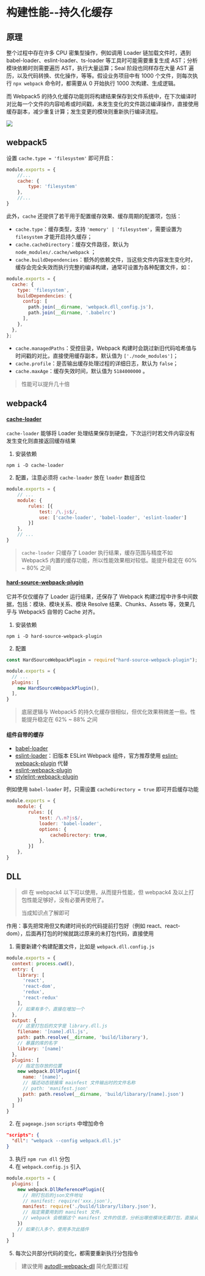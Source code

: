 # 构建性能--持久化缓存

## 原理

整个过程中存在许多 CPU 密集型操作，例如调用 Loader 链加载文件时，遇到 babel-loader、eslint-loader、ts-loader 等工具时可能需要重复生成 AST；分析模块依赖时则需要遍历 AST，执行大量运算；Seal 阶段也同样存在大量 AST 遍历，以及代码转换、优化操作，等等。假设业务项目中有 1000 个文件，则每次执行 `npx webpack` 命令时，都需要从 0 开始执行 1000 次构建、生成逻辑。

而 Webpack5 的持久化缓存功能则将构建结果保存到文件系统中，在下次编译时对比每一个文件的内容哈希或时间戳，未发生变化的文件跳过编译操作，直接使用缓存副本，减少重复计算；发生变更的模块则重新执行编译流程。

![](https://cdn.jsdelivr.net/gh/kingmusi/blogImages/img/202211290040842.png)

## webpack5

设置 `cache.type = 'filesystem'` 即可开启：

```js
module.exports = {
    //...
    cache: {
        type: 'filesystem'
    },
    //...
}
```

此外，`cache` 还提供了若干用于配置缓存效果、缓存周期的配置项，包括：

- `cache.type`：缓存类型，支持 `'memory' | 'filesystem'`，需要设置为 `filesystem` 才能开启持久缓存；
- `cache.cacheDirectory`：缓存文件路径，默认为 `node_modules/.cache/webpack` ；
- `cache.buildDependencies`：额外的依赖文件，当这些文件内容发生变化时，缓存会完全失效而执行完整的编译构建，通常可设置为各种配置文件，如：

```js
module.exports = {
  cache: {
    type: 'filesystem',
    buildDependencies: {
      config: [
        path.join(__dirname, 'webpack.dll_config.js'),
        path.join(__dirname, '.babelrc')
      ],
    },
  },
};
```

- `cache.managedPaths`：受控目录，Webpack 构建时会跳过新旧代码哈希值与时间戳的对比，直接使用缓存副本，默认值为 `['./node_modules']`；
- `cache.profile`：是否输出缓存处理过程的详细日志，默认为 `false`；
- `cache.maxAge`：缓存失效时间，默认值为 `5184000000` 。

> 性能可以提升几十倍

## webpack4

#### [cache-loader](https://www.npmjs.com/package/cache-loader)

`cache-loader` 能够将 Loader 处理结果保存到硬盘，下次运行时若文件内容没有发生变化则直接返回缓存结果

1. 安装依赖

```shell
npm i -D cache-loader
```

2. 配置，注意必须将 `cache-loader` 放在 `loader` 数组首位

```js
module.exports = {
    // ...
    module: {
        rules: [{
            test: /\.js$/,
            use: ['cache-loader', 'babel-loader', 'eslint-loader']
        }]
    },
    // ...
}
```

> `cache-loader` 只缓存了 Loader 执行结果，缓存范围与精度不如 Webpack5 内置的缓存功能，所以性能效果相对较低。能提升稳定在 60% ~ 80% 之间

#### [hard-source-webpack-plugin](https://github.com/mzgoddard/hard-source-webpack-plugin)

它并不仅仅缓存了 Loader 运行结果，还保存了 Webpack 构建过程中许多中间数据，包括：模块、模块关系、模块 Resolve 结果、Chunks、Assets 等，效果几乎与 Webpack5 自带的 Cache 对齐。

1. 安装依赖

```shell
npm i -D hard-source-webpack-plugin
```

2. 配置

```js
const HardSourceWebpackPlugin = require("hard-source-webpack-plugin");

module.exports = {
  // ...
  plugins: [
    new HardSourceWebpackPlugin(),
  ],
}
```

> 底层逻辑与 Webpack5 的持久化缓存很相似，但优化效果稍微差一些。性能提升稳定在 62% ~ 88% 之间

#### 组件自带的缓存

- [babel-loader](https://www.npmjs.com/package/babel-loader)
- [eslint-loader](https://www.npmjs.com/package/eslint-loader)：旧版本 ESLint Webpack 组件，官方推荐使用 [eslint-webpack-plugin](https://www.npmjs.com/package/eslint-webpack-plugin) 代替
- [eslint-webpack-plugin](https://www.npmjs.com/package/eslint-webpack-plugin)
- [stylelint-webpack-plugin](https://www.npmjs.com/package/stylelint-webpack-plugin)

例如使用 `babel-loader` 时，只需设置 `cacheDirectory = true` 即可开启缓存功能

```js
module.exports = {
    module: {
        rules: [{
            test: /\.m?js$/,
            loader: 'babel-loader',
            options: {
                cacheDirectory: true,
            },
        }]
    },
}
```

## DLL

> dll 在 webpack4 以下可以使用，从而提升性能，但 webpack4 及以上打包性能足够好，没有必要再使用了。
>
> 当成知识点了解即可

作用：事先把常用但又构建时间长的代码提前打包好（例如 react、react-dom），后面再打包的时候就跳过原来的未打包代码，直接使用

1. 需要新建个构建配置文件，比如是 `webpack.dll.config.js`

```js
module.exports = {
  context: process.cwd(),
  entry: {
    library: [
      'react',
      'react-dom',
      'redux',
      'react-redux'
    ],
    // 如果有多个，直接在增加一个
  },
  output: {
    // 这里打包后的文字是 library.dll.js
    filename: '[name].dll.js',
    path: path.resolve(__dirname, 'build/libarary'),
    // 暴露的库的名字
    library: '[name]'
  },
  plugins: [
    // 指定包存放的位置
    new webpack.DllPlugin({
      name: '[name]',
      // 描述动态链接库 mainfest 文件输出时的文件名称
      // path: 'manifest.json'
      path: path.resolve(__dirname, 'build/libarary/[name].json')
    })
  ]
}
```

2. 在 `pageage.json` `scripts` 中增加命令

```json
"scripts": {
  "dll": "webpack --config webpack.dll.js"
}
```

3. 执行 `npm run dll` 分包
4. 在 `webpack.config.js` 引入

```js
module.exports = {
  plugins: [
    new webpack.DllReferencePlugin({
      // 刚打包后的json文件地址
      // manifest: require('xxx.json'),
      manifest: require('./build/library/libary.json'),
      // 指定需要用到的 manifest 文件，
      // webpack 会根据这个 manifest 文件的信息，分析出哪些模块无需打包，直接从另外的文件暴露出来的内容中获取
    })
    // 如果引入多个，使用多次此插件
  ]
}
```

5. 每次公共部分代码的变化，都需要重新执行分包指令

> 建议使用 [autodll-webpack-dll](https://github.com/asfktz/autodll-webpack-plugin) 简化配置过程

